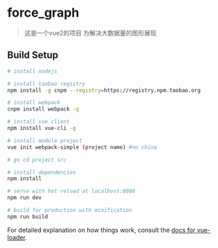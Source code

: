 # force_graph

> 这是一个vue2的项目
> 为解决大数据量的图形展现

## Build Setup

``` bash
# install nodejs

# install taobao registry
npm install -g cnpm --registry=https://registry.npm.taobao.org

# install webpack
cnpm install webpack -g

# install vue client
npm install vue-cli -g

# install module project
vue init webpack-simple (project name) #no china

# go cd project src

# install dependencies
npm install

# serve with hot reload at localhost:8080
npm run dev

# build for production with minification
npm run build
```

For detailed explanation on how things work, consult the [docs for vue-loader](http://vuejs.github.io/vue-loader).
